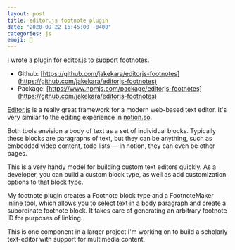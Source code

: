 ```yaml
---
layout: post
title: editor.js footnote plugin
date: "2020-09-22 16:45:00 -0400"
categories: js
emoji: 🦶
---
```


I wrote a plugin for editor.js to support footnotes.

- Github: [https://github.com/jakekara/editorjs-footnotes](https://github.com/jakekara/editorjs-footnotes)
- Package: [https://www.npmjs.com/package/editorjs-footnotes](https://github.com/jakekara/editorjs-footnotes)

[Editor.js](https://editorjs.io/) is a really great framework for a modern web-based text editor. It's very similar to the editing experience in [notion.so](https://www.notion.so).

Both tools envision a body of text as a set of individual blocks. Typically these blocks are paragraphs of text, but they can be anything, such as embedded video content, todo lists — in notion, they can even be other pages.

This is a very handy model for building custom text editors quickly. As a developer, you can build a custom block type, as well as add customization options to that block type.

My footnote plugin creates a Footnote block type and a FootnoteMaker inline tool, which allows you to select text in a body paragraph and create a subordinate footnote block. It takes care of generating an arbitrary footnote ID for purposes of linking.

This is one component in a larger project I'm working on to build a scholarly text-editor with support for multimedia content.
